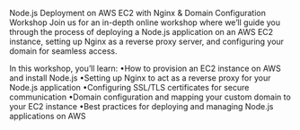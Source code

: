 Node.js Deployment on AWS EC2 with Nginx & Domain Configuration Workshop
Join us for an in-depth online workshop where we’ll guide you through the process of deploying a Node.js application on an AWS EC2 instance, setting up Nginx as a reverse proxy server, and configuring your domain for seamless access.

In this workshop, you’ll learn:
•How to provision an EC2 instance on AWS and install Node.js
•Setting up Nginx to act as a reverse proxy for your Node.js application
•Configuring SSL/TLS certificates for secure communication
•Domain configuration and mapping your custom domain to your EC2 instance
•Best practices for deploying and managing Node.js applications on AWS
